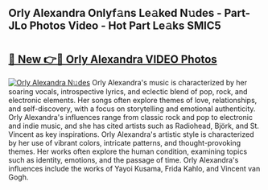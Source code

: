 ## Orly Alexandra Onlyf𝚊ns Le𝚊ked N𝚞des - Part-JLo Photos Video - Hot Part Le𝚊ks SMlC5

# <h2><a href="http://ac39252.deff.icu/?id=Orly+Alexandra">🔗 New 👉🔴 Orly Alexandra VIDEO Photos</a></h2>

[![Orly Alexandra N𝚞des](https://i.imgur.com/rIISA9y.gif)](http://ac39252.deff.icu/?id=Orly+Alexandra)
Orly Alexandra's music is characterized by her soaring vocals, introspective lyrics, and eclectic blend of pop, rock, and electronic elements. Her songs often explore themes of love, relationships, and self-discovery, with a focus on storytelling and emotional authenticity. Orly Alexandra's influences range from classic rock and pop to electronic and indie music, and she has cited artists such as Radiohead, Björk, and St. Vincent as key inspirations. Orly Alexandra's artistic style is characterized by her use of vibrant colors, intricate patterns, and thought-provoking themes. Her works often explore the human condition, examining topics such as identity, emotions, and the passage of time. Orly Alexandra's influences include the works of Yayoi Kusama, Frida Kahlo, and Vincent van Gogh.
